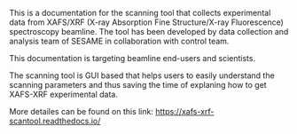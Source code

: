 This is a documentation for the scanning tool that collects experimental data from XAFS/XRF (X-ray Absorption Fine Structure/X-ray Fluorescence) spectroscopy beamline. The tool has been developed by data collection and analysis team of SESAME in collaboration with control team.

This documentation is targeting beamline end-users and scientists.

The scanning tool is GUI based that helps users to easily understand the scanning parameters and thus saving the time of explaning how to get XAFS-XRF experimental data.

More detailes can be found on this link: https://xafs-xrf-scantool.readthedocs.io/
